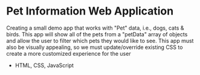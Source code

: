 # Pet Information Web Application
Creating a small demo app that works with "Pet" data, i.e., dogs, cats & birds.
This app will show all of the pets from a "petData" array of objects and allow the user to filter which pets they would like to see.
This app must also be visually appealing, so we must update/override existing CSS to create a more customized experience for the user

- HTML, CSS, JavaScript

